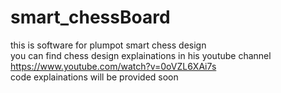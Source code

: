 # smart_chessBoard
this is software for plumpot smart chess design <br />
you can find chess design explainations in his youtube channel <br />
https://www.youtube.com/watch?v=0oVZL6XAi7s <br />
code explainations will be provided soon
